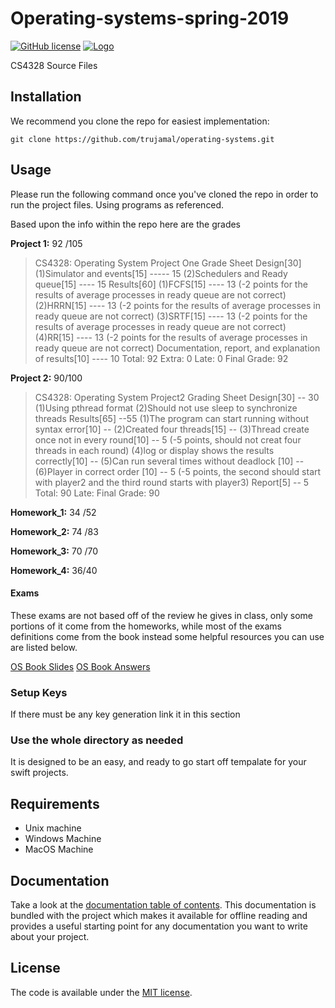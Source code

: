 # Operating-systems-spring-2019
[![GitHub license](https://img.shields.io/badge/license-MIT-lightgrey.svg)](https://raw.githubusercontent.com/Cuberto/flashy-tabbar/master/LICENSE)
[![Logo](https://cl.ly/ae0979e60b70/Image%202019-03-20%20at%201.15.02%20PM.png)](https://trujamal.com)

CS4328 Source Files

## Installation
We recommend you clone the repo for easiest implementation:

```
git clone https://github.com/trujamal/operating-systems.git
```

## Usage

Please run the following command once you've cloned the repo in order to run the project files.
Using programs as referenced.

Based upon the info within the repo here are the grades

**Project 1:**	92 /105	
>CS4328: Operating System Project One Grade Sheet Design[30]     (1)Simulator and events[15] ----- 15     (2)Schedulers and Ready queue[15] ---- 15       Results[60]     (1)FCFS[15] ---- 13 (-2 points for the results of average processes in ready queue are not correct)     (2)HRRN[15] ---- 13 (-2 points for the results of average processes in ready queue are not correct)      (3)SRTF[15] ----  13 (-2 points for the results of average processes in ready queue are not correct)     (4)RR[15] ---- 13 (-2 points for the results of average processes in ready queue are not correct) Documentation, report, and explanation of results[10] ----  10 Total: 92 Extra: 0  Late: 0 Final Grade: 92  

**Project 2:** 90/100
>CS4328: Operating System Project2 Grading Sheet Design[30]  -- 30 (1)Using pthread format (2)Should not use sleep to synchronize threads Results[65] --55  (1)The program can start running without syntax error[10] --   (2)Created four threads[15] --  (3)Thread create once not in every round[10] -- 5 (-5 points, should not creat four threads in each round) (4)log or display shows the results correctly[10] --   (5)Can run several times without deadlock [10] --   (6)Player in correct order [10] -- 5 (-5 points, the second should start with player2 and the third round starts with player3) Report[5] -- 5     Total: 90 Late: Final Grade: 90

**Homework_1:**	34 /52	

**Homework_2:**	74 /83

**Homework_3:**	70 /70

**Homework_4:**	36/40

#### Exams
These exams are not based off of the review he gives in class, only some portions of it come from the homeworks, while most of the exams definitions come from the book instead some helpful resources you can use are listed below.

[OS Book Slides](https://www.os-book.com/OS9/slide-dir/index.html)
[OS Book Answers](http://os-book.com/OS9/practice-exer-dir/index.html)


### Setup Keys
If there must be any key generation link it in this section

### Use the whole directory as needed
It is designed to be an easy, and ready to go start off tempalate for your swift projects.

## Requirements
* Unix machine
* Windows Machine
* MacOS Machine

## Documentation

Take a look at the [documentation table of contents](dist/doc/TOC.md).
This documentation is bundled with the project which makes it
available for offline reading and provides a useful starting point for
any documentation you want to write about your project.


## License

The code is available under the [MIT license](LICENSE.txt).
